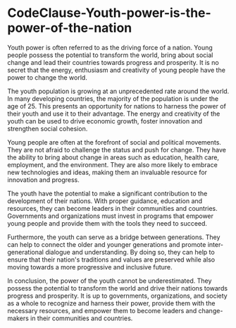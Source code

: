 # CodeClause-Youth-power-is-the-power-of-the-nation



Youth power is often referred to as the driving force of a nation. Young people possess the potential to transform the world, bring about social change and lead their countries towards progress and prosperity. It is no secret that the energy, enthusiasm and creativity of young people have the power to change the world.

The youth population is growing at an unprecedented rate around the world. In many developing countries, the majority of the population is under the age of 25. This presents an opportunity for nations to harness the power of their youth and use it to their advantage. The energy and creativity of the youth can be used to drive economic growth, foster innovation and strengthen social cohesion.

Young people are often at the forefront of social and political movements. They are not afraid to challenge the status  and push for change. They have the ability to bring about change in areas such as education, health care, employment, and the environment. They are also more likely to embrace new technologies and ideas, making them an invaluable resource for innovation and progress.

The youth have the potential to make a significant contribution to the development of their nations. With proper guidance, education and resources, they can become leaders in their communities and countries. Governments and organizations must invest in programs that empower young people and provide them with the tools they need to succeed.

Furthermore, the youth can serve as a bridge between generations. They can help to connect the older and younger generations and promote inter-generational dialogue and understanding. By doing so, they can help to ensure that their nation's traditions and values are preserved while also moving towards a more progressive and inclusive future.

In conclusion, the power of the youth cannot be underestimated. They possess the potential to transform the world and drive their nations towards progress and prosperity. It is up to governments, organizations, and society as a whole to recognize and harness their power, provide them with the necessary resources, and empower them to become leaders and change-makers in their communities and countries.
